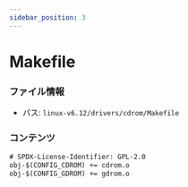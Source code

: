 ```yaml
---
sidebar_position: 3
---
```

# Makefile

### ファイル情報

- パス: `linux-v6.12/drivers/cdrom/Makefile`

### コンテンツ

```txt
# SPDX-License-Identifier: GPL-2.0
obj-$(CONFIG_CDROM)	+= cdrom.o
obj-$(CONFIG_GDROM)	+= gdrom.o

```
